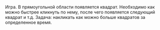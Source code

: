 Игра. В прямоугольной области появляется квадрат. Необходимо как можно быстрее кликнуть по нему, после чего появляется следующий квадрат и т.д. Задача: накликать как можно больше квадратов за определенное время.
